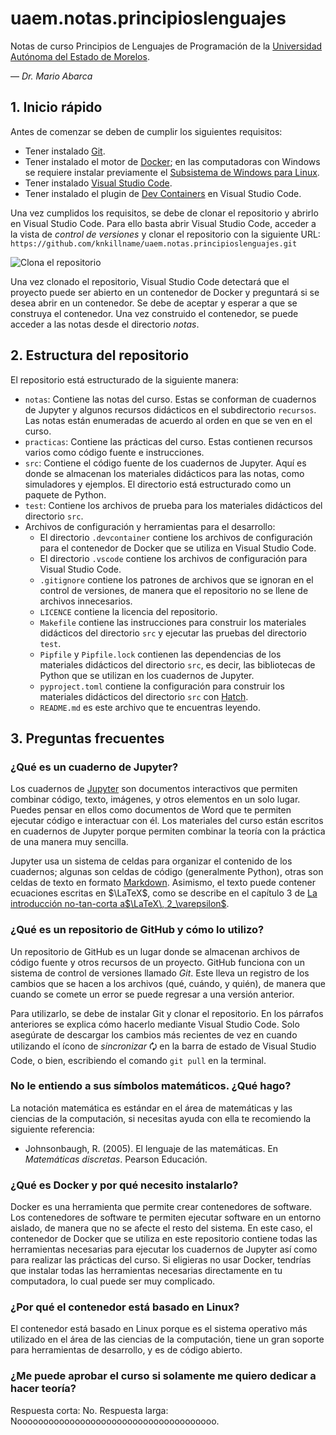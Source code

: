 # uaem.notas.principioslenguajes

Notas de curso Principios de Lenguajes de Programación de la [Universidad
Autónoma del Estado de Morelos][1].

— *Dr. Mario Abarca*

## 1. Inicio rápido

Antes de comenzar se deben de cumplir los siguientes requisitos:

- Tener instalado [Git][2].
- Tener instalado el motor de [Docker][3]; en las computadoras con Windows se
  requiere instalar previamente el [Subsistema de Windows para Linux][7].
- Tener instalado [Visual Studio Code][4].
- Tener instalado el plugin de [Dev Containers][5] en Visual Studio Code.

Una vez cumplidos los requisitos, se debe de clonar el repositorio y abrirlo en
Visual Studio Code.
Para ello basta abrir Visual Studio Code, acceder a la vista de *control de
versiones* y clonar el repositorio con la siguiente URL:
`https://github.com/knkillname/uaem.notas.principioslenguajes.git`

![Clona el repositorio](https://code.visualstudio.com/assets/docs/sourcecontrol/intro/github-clone.png)

Una vez clonado el repositorio, Visual Studio Code detectará que el proyecto
puede ser abierto en un contenedor de Docker y preguntará si se desea abrir en
un contenedor.
Se debe de aceptar y esperar a que se construya el contenedor.
Una vez construido el contenedor, se puede acceder a las notas desde el
directorio *notas*.

## 2. Estructura del repositorio

El repositorio está estructurado de la siguiente manera:

- `notas`: Contiene las notas del curso.
  Estas se conforman de cuadernos de Jupyter y algunos recursos didácticos en el
  subdirectorio `recursos`.
  Las notas están enumeradas de acuerdo al orden en que se ven en el curso.
- `practicas`: Contiene las prácticas del curso. Estas contienen recursos
  varios como código fuente e instrucciones.
- `src`: Contiene el código fuente de los cuadernos de Jupyter. Aquí es donde
  se almacenan los materiales didácticos para las notas, como simuladores y
  ejemplos. El directorio está estructurado como un paquete de Python.
- `test`: Contiene los archivos de prueba para los materiales didácticos del
  directorio `src`.
- Archivos de configuración y herramientas para el desarrollo:
  - El directorio `.devcontainer` contiene los archivos de configuración para
    el contenedor de Docker que se utiliza en Visual Studio Code.
  - El directorio `.vscode` contiene los archivos de configuración para
    Visual Studio Code.
  - `.gitignore` contiene los patrones de archivos que se ignoran en el
    control de versiones, de manera que el repositorio no se llene de archivos
    innecesarios.
  - `LICENCE` contiene la licencia del repositorio.
  - `Makefile` contiene las instrucciones para construir los materiales
    didácticos del directorio `src` y ejecutar las pruebas del directorio
    `test`.
  - `Pipfile` y `Pipfile.lock` contienen las dependencias de los materiales
    didácticos del directorio `src`, es decir, las bibliotecas de Python que
    se utilizan en los cuadernos de Jupyter.
  - `pyproject.toml` contiene la configuración para construir los materiales
    didácticos del directorio `src` con [Hatch][6].
  - `README.md` es este archivo que te encuentras leyendo.

## 3. Preguntas frecuentes

### ¿Qué es un cuaderno de Jupyter?

Los cuadernos de [Jupyter][8] son documentos interactivos que permiten combinar
código, texto, imágenes, y otros elementos en un solo lugar.
Puedes pensar en ellos como documentos de Word que te permiten ejecutar código e
interactuar con él.
Los materiales del curso están escritos en cuadernos de Jupyter porque permiten
combinar la teoría con la práctica de una manera muy sencilla.

Jupyter usa un sistema de celdas para organizar el contenido de los cuadernos;
algunas son celdas de código (generalmente Python), otras son celdas de texto
en formato [Markdown][9].
Asimismo, el texto puede contener ecuaciones escritas en $\LaTeX$, como se
describe en el capítulo 3 de [La introducción no-tan-corta a$\LaTeX\,
2_\varepsilon$][10].

### ¿Qué es un repositorio de GitHub y cómo lo utilizo?

Un repositorio de GitHub es un lugar donde se almacenan archivos de código
fuente y otros recursos de un proyecto.
GitHub funciona con un sistema de control de versiones llamado *Git*.
Este lleva un registro de los cambios que se hacen a los archivos (qué, cuándo,
y quién), de manera que cuando se comete un error se puede regresar a una
versión anterior.

Para utilizarlo, se debe de instalar Git y clonar el repositorio.
En los párrafos anteriores se explica cómo hacerlo mediante Visual Studio Code.
Solo asegúrate de descargar los cambios más recientes de vez en cuando
utilizando el ícono de *sincronizar* 🗘 en la barra de estado de Visual Studio
Code, o bien, escribiendo el comando `git pull` en la terminal.


### No le entiendo a sus símbolos matemáticos. ¿Qué hago?

La notación matemática es estándar en el área de matemáticas y las ciencias de
la computación, si necesitas ayuda con ella te recomiendo la siguiente
referencia:

- Johnsonbaugh, R. (2005). El lenguaje de las matemáticas.
  En *Matemáticas discretas*. Pearson Educación.

### ¿Qué es Docker y por qué necesito instalarlo?

Docker es una herramienta que permite crear contenedores de software.
Los contenedores de software te permiten ejecutar software en un entorno
aislado, de manera que no se afecte el resto del sistema.
En este caso, el contenedor de Docker que se utiliza en este repositorio
contiene todas las herramientas necesarias para ejecutar los cuadernos de
Jupyter así como para realizar las prácticas del curso.
Si eligieras no usar Docker, tendrías que instalar todas las herramientas
necesarias directamente en tu computadora, lo cual puede ser muy complicado.

### ¿Por qué el contenedor está basado en Linux?

El contenedor está basado en Linux porque es el sistema operativo más utilizado
en el área de las ciencias de la computación, tiene un gran soporte para
herramientas de desarrollo, y es de código abierto.

### ¿Me puede aprobar el curso si solamente me quiero dedicar a hacer teoría?

Respuesta corta: No. Respuesta larga: Noooooooooooooooooooooooooooooooooooooo.

[1]: https://www.uaem.mx/
[2]: https://git-scm.com/
[3]: https://www.docker.com/
[4]: https://code.visualstudio.com/
[5]: https://marketplace.visualstudio.com/items?itemName=ms-vscode-remote.remote-containers
[6]: https://hatch.pypa.io/
[7]: https://learn.microsoft.com/es-es/windows/wsl/install
[8]: https://jupyter.org/
[9]: https://markdown.es/sintaxis-markdown/
[10]: http://mirrors.ctan.org/info/lshort/spanish/lshort-letter.pdf